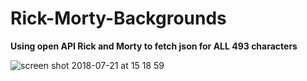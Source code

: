 # Rick-Morty-Backgrounds

**Using open API Rick and Morty to fetch json for ALL 493 characters**

![screen shot 2018-07-21 at 15 18 59](https://user-images.githubusercontent.com/38007179/43036024-900cb740-8cf9-11e8-8408-0c6c4a09bc0d.png)



